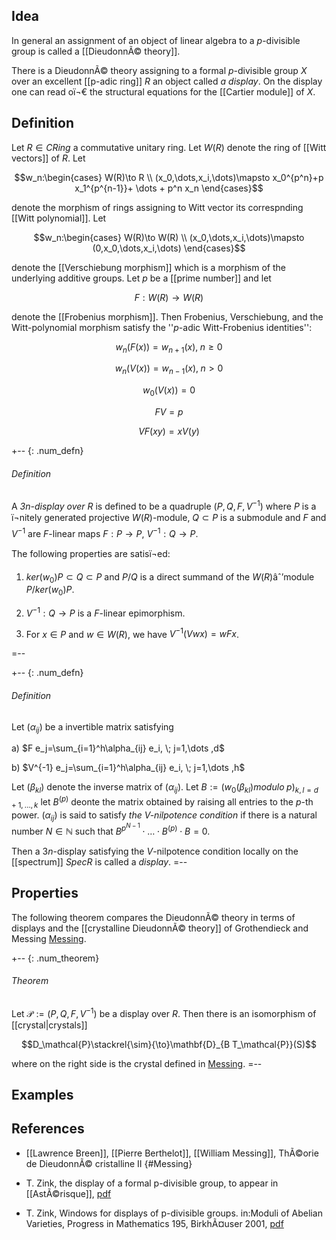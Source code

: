 ## Idea

In general an assignment of an object of linear algebra to a $p$-divisible group is called a [[DieudonnÃ© theory]].

There is a DieudonnÃ© theory assigning to a formal $p$-divisible group $X$ over an excellent [[p-adic ring]] $R$ an object called *a display*. On the display one can read oï¬€ the structural equations for the [[Cartier module]] of $X$.

## Definition

Let $R\in CRing$ a commutative unitary ring. Let $W(R)$ denote the ring of [[Witt vectors]] of $R$. Let

$$w_n:\begin{cases}
W(R)\to R
\\
(x_0,\dots,x_i,\dots)\mapsto x_0^{p^n}+p x_1^{p^{n-1}}+ \dots + p^n x_n
\end{cases}$$

denote the morphism of rings assigning to Witt vector its correspnding [[Witt polynomial]]. Let

$$w_n:\begin{cases}
W(R)\to W(R)
\\
(x_0,\dots,x_i,\dots)\mapsto (0,x_0,\dots,x_i,\dots)
\end{cases}$$

denote the [[Verschiebung morphism]] which is a morphism of the underlying additive groups. Let $p$ be a [[prime number]] and let

$$F:W(R)\to W(R)$$

denote the [[Frobenius morphism]]. Then Frobenius, Verschiebung, and the Witt-polynomial morphism satisfy the ''$p$-adic Witt-Frobenius identities'':

$$w_n(F(x))=w_{n+1}(x),\; n\ge 0$$

$$w_n(V(x))=w_{n-1}(x),\; n\gt 0$$

$$w_0(V(x))=0$$

$$FV=p$$

$$VF(xy)=xV(y)$$

+-- {: .num_defn}
###### Definition
A *$3n$-display over R* is defined to be a quadruple $(P, Q, F, V^{-1})$ where $P$ is a ï¬nitely generated projective $W(R)$-module, $Q \subset P$ is a submodule and $F$ and $V^{-1}$ are $F$-linear maps $F : P \to P$, $V^{-1}: Q \to P$.

The following properties are satisï¬ed:

1. $ker(w_0)P \subset  Q \subset P$ and $P /Q$ is a direct summand of the $W (R)$âˆ’module $P /ker(w_0)P$. 

1. $V^{-1} : Q \to P$ is a $F$-linear epimorphism. 

1.  For $x \in P$ and $w \in W (R)$, we have $V^{-1} ( V wx) = wF x$. 

=--

+-- {: .num_defn}
###### Definition
Let $(\alpha_{ij})$ be a invertible matrix satisfying


a) $F e_j=\sum_{i=1}^h\alpha_{ij} e_i, \; j=1,\dots ,d$

b) $V^{-1} e_j=\sum_{i=1}^h\alpha_{ij} e_i, \; j=1,\dots ,h$

Let $(\beta_{kl})$ denote the inverse matrix of $(\alpha_{ij})$. Let $B:=(w_0(\beta_{kl})modulo\; p)_{k,l=d+1,\dots,k}$ let $B^{(p)}$ deonte the matrix obtained by raising all entries to the $p$-th power. $(\alpha_{ij})$ is said to satisfy *the $V$-nilpotence condition* if there is a natural number $N\in \mathbb{N}$ such that $B^{p^{N-1}}\cdot\dots\cdot B^{(p)}\cdot B=0$.

Then a $3n$-display satisfying the $V$-nilpotence condition locally on the [[spectrum]] $Spec R$ is called a *display*.
=--

## Properties

The following theorem compares the DieudonnÃ© theory in terms of displays and the [[crystalline DieudonnÃ© theory]] of Grothendieck and Messing [Messing](#Messing).

+-- {: .num_theorem}
###### Theorem
Let $\mathcal{P}:=(P,Q,F,V^{-1})$ be a display over $R$. Then there is an isomorphism of [[crystal|crystals]]

$$D_\mathcal{P}\stackrel{\sim}{\to}\mathbf{D}_{B T_\mathcal{P}}(S)$$

where on the right side is the crystal defined in [Messing](#Messing).
=--

## Examples

## References

* [[Lawrence Breen]], [[Pierre Berthelot]], [[William Messing]], ThÃ©orie de DieudonnÃ© cristalline II {#Messing}

* T. Zink, the display of a formal p-divisible group, to appear in [[AstÃ©risque]], [pdf](http://www.math.uni-bielefeld.de/~zink/display.pdf)

* T. Zink, Windows for displays of p-divisible groups. in:Moduli of Abelian Varieties, Progress in Mathematics 195, BirkhÃ¤user 2001, [pdf](http://www.math.uni-bielefeld.de/~zink/Texel.pdf)
